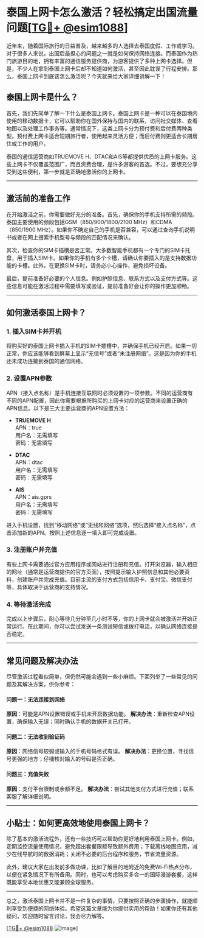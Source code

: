 # 泰国上网卡怎么激活？轻松搞定出国流量问题[[TG💪+ @esim1088](https://t.me/s/esim1088)]

近年来，随着国际旅行的日益普及，越来越多的人选择去泰国度假、工作或学习。对于很多人来说，出国后最担心的问题之一就是如何保持网络连接。而泰国作为热门旅游目的地，拥有丰富的通信服务提供商，为游客提供了多种上网卡选择。但是，不少人在拿到泰国上网卡后却不知道如何激活，甚至因此耽误了行程安排。那么，泰国上网卡到底该怎么激活呢？今天就来给大家详细讲解一下！

## 泰国上网卡是什么？

首先，我们先简单了解一下什么是泰国上网卡。泰国上网卡是一种可以在泰国境内使用的移动数据卡，它可以帮助你在国外保持与国内的联系，访问社交媒体、查看地图以及处理工作事务等。通常情况下，这类上网卡分为预付费和后付费两种类型。预付费上网卡适合短期旅行者，使用起来灵活方便；而后付费则更适合长期居住或工作的用户。

泰国的通信运营商如TRUEMOVE H、DTAC和AIS等都提供优质的上网卡服务。这些上网卡不仅覆盖范围广，而且资费合理，是许多游客的首选。不过，要想充分享受到这些便利，第一步就是正确地激活你的上网卡。

---

## 激活前的准备工作

在开始激活之前，你需要做好充分的准备。首先，确保你的手机支持所需的频段。泰国主要使用的频段包括GSM（850/900/1800/2100 MHz）和CDMA（850/1900 MHz）。如果你不确定自己的手机是否兼容，可以通过查询手机说明书或者在网上搜索手机型号与频段的匹配情况来确认。

其次，检查你的SIM卡插槽是否正常。大多数智能手机都有一个专门的SIM卡托盘，用于插入SIM卡。如果你的手机有多个卡槽，请确认你要插入的是支持数据功能的卡槽。此外，在更换SIM卡时，请务必小心操作，避免损坏设备。

最后，提前准备好必要的个人信息。例如护照信息、联系方式以及支付方式等。这些信息可能在激活过程中需要填写或验证，提前准备好会让你的操作更加顺畅。

---

## 如何激活泰国上网卡？

### 1. 插入SIM卡并开机

将购买好的泰国上网卡插入手机的SIM卡插槽中，并确保手机已经开启。如果一切正常，你应该能够看到屏幕上显示“无信号”或者“未注册网络”。这是因为你的手机还未成功连接到泰国的通信网络。

### 2. 设置APN参数

APN（接入点名称）是手机连接互联网时必须设置的一项参数。不同的运营商有不同的APN配置，因此你需要根据所购买的上网卡对应的运营商来设置正确的APN信息。以下是三大主要运营商的APN设置方法：

- **TRUEMOVE H**  
  APN：true  
  用户名：无需填写  
  密码：无需填写  

- **DTAC**  
  APN：dtac  
  用户名：无需填写  
  密码：无需填写  

- **AIS**  
  APN：ais.gprs  
  用户名：无需填写  
  密码：无需填写  

进入手机设置，找到“移动网络”或“无线和网络”选项，然后选择“接入点名称”，点击添加新的APN。按照上述信息逐一填入即可完成设置。

### 3. 注册账户并充值

有些上网卡需要通过官方应用程序或网站进行注册和充值。打开浏览器，输入相应的网址（通常是运营商提供的官方页面），按照提示输入护照信息和其他必要资料，创建账户并完成充值。目前主流的支付方式包括信用卡、支付宝、微信支付等，具体取决于运营商的支持情况。

### 4. 等待激活完成

完成以上步骤后，耐心等待几分钟至几小时不等，你的上网卡就会被激活并开始正常运行。在此期间，你可以尝试发送一条测试短信或拨打电话，以确认网络连接是否稳定。

---

## 常见问题及解决办法

尽管激活过程看似简单，但仍然可能会遇到一些小麻烦。下面列举了一些常见的问题及其解决方案，供你参考：

#### 问题一：无法连接到网络
**原因**：可能是APN设置错误或手机未开启数据功能。
**解决办法**：重新检查APN设置，确保输入无误；同时确认手机的数据开关已打开。

#### 问题二：无法收到验证码
**原因**：网络信号较弱或输入的手机号码格式有误。
**解决办法**：更换位置，寻找信号更强的地方；仔细核对输入的号码是否正确。

#### 问题三：充值失败
**原因**：支付平台限制或余额不足。
**解决办法**：尝试其他支付方式进行充值；联系客服了解详细说明。

---

## 小贴士：如何更高效地使用泰国上网卡？

除了基本的激活流程外，还有一些技巧可以帮助你更好地利用泰国上网卡。例如，定期监控流量使用情况，避免超出套餐限额导致额外费用；下载离线地图应用，减少在线导航时的数据消耗；关闭不必要的后台程序和服务，节省流量资源。

此外，建议大家在出发前多做功课，比如了解目的地附近的免费Wi-Fi热点分布，以便在紧急情况下有所备用。同时，也可以考虑购买多合一的国际漫游套餐，这样既能享受本地优惠又能兼顾全球服务。

---

总之，激活泰国上网卡并不是一件复杂的事情，只要按照正确的步骤操作，就能顺利享受到便捷的网络体验。希望这篇文章能为你提供实用的帮助！如果你还有其他疑问，欢迎随时留言讨论，我会尽力解答。

[[TG💪+ @esim1088](https://t.me/s/esim1088) ![Image](https://i.postimg.cc/4NQfJmqS/Snipaste-2025-05-13-00-14-12.png)]